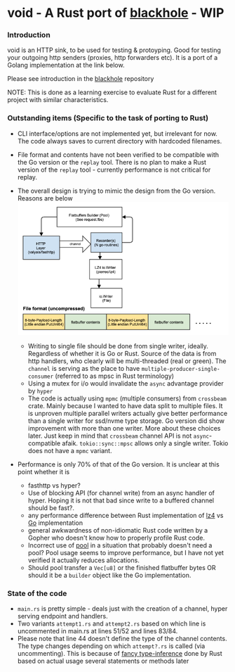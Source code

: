 # void - A Rust port of [blackhole](https://github.com/adobe/blackhole) - WIP

### Introduction

void is an HTTP sink, to be used for testing & protoyping. Good for testing your outgoing http senders (proxies, http forwarders etc). It is a port of a Golang implementation at the link below.

Please see introduction in the [blackhole](https://github.com/adobe/blackhole#introduction) repository

NOTE: This is done as a learning exercise to evaluate Rust for a different project with similar characteristics.

### Outstanding items (Specific to the task of porting to Rust)

 * CLI interface/options are not implemented yet, but irrelevant for now. The code always saves to current directory with hardcoded filenames.

 * File format and contents have not been verified to be compatible with the Go version or the `replay` tool. There is no plan to make a Rust version of the `replay` tool - currently performance is not critical for replay.

 * The overall design is trying to mimic the design from the Go version. Reasons are below
 ![Design](https://raw.githubusercontent.com/adobe/blackhole/master/design.png)

    * Writing to single file should be done from single writer, ideally. Regardless of whether it is Go or Rust. Source of the data is from http handlers, who clearly will be multi-threaded (real or green). The `channel` is serving as the place to have `multiple-producer-single-consumer` (referred to as mpsc in Rust terminology)
    * Using a mutex for i/o would invalidate the `async` advantage provider by `hyper`
    * The code is actually using `mpmc` (multiple consumers) from `crossbeam` crate. Mainly because I wanted to have data split to multiple files. It is unproven multiple parallel writers actually give better performance than a single writer for ssd/nvme type storage. Go version did show improvement with more than one writer. More about these choices later. Just keep in mind that `crossbeam` channel API is not `async`-compatible afaik. `tokio::sync::mpsc` allows only a single writer. Tokio does not have a `mpmc` variant.

 * Performance is only 70% of that of the Go version. It is unclear at this point whether it is
    * fasthttp vs hyper?
    * Use of blocking API (for channel write) from an async handler of hyper. Hoping it is not that bad since write to a buffered channel should be fast?.
    * any performance difference between Rust implementation of [lz4](https://crates.io/crates/lz4)  vs [Go](https://github.com/pierrec/lz4) implementation 
    * general awkwardness of non-idiomatic Rust code written by a Gopher who doesn't know how to properly profile Rust code.
    * Incorrect use of [pool](https://crates.io/crates/object-pool) in a situation that probably doesn't need a pool? Pool usage seems to improve performance, but I have not yet verified it actually reduces allocations.
    * Should pool transfer a `Vec[u8]` or the finished flatbuffer bytes OR should it be a `builder` object like the Go implementation.


### State of the code

* `main.rs` is pretty simple - deals just with the creation of a channel, hyper serving endpoint and handlers.
* Two variants `attempt1.rs` and `attempt2.rs` based on which line is uncommented in main.rs at lines 51/52 and lines 83/84.
* Please note that line 44 doesn't define the type of the channel contents. The type changes depending on which `attempt?.rs` is called (via uncommenting). This is because of [fancy type-inference](https://news.ycombinator.com/item?id=15301620) done by Rust based on actual usage several statements or methods later

